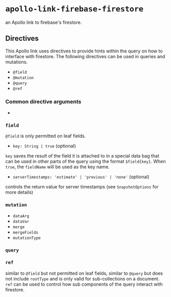 # `apollo-link-firebase-firestore`

an Apollo link to firebase's firestore.

## Directives

This Apollo link uses directives to provide hints within the query on how to interface with firestore. The following directives can be used in queries and mutations.

- `@field`
- `@mutation`
- `@query`
- `@ref`

### Common directive arguments

-

### `field`

`@field` is only permitted on leaf fields.

- `key: String | true` (optional)

`key` saves the result of the field it is attached to in a special data bag that can be used in other parts of the query using the format `$field{key}`. When `true`, the `fieldName` will be used as the key name.

- `serverTimestamps: 'estimate' | 'previous' | 'none'` (optional)

controls the return value for server timestamps (see `SnapshotOptions` for more details)

### `mutation`

- `dataArg`
- `dataVar`
- `merge`
- `mergeFields`
- `mutationType`

### `query`

### `ref`

similar to `@field` but not permitted on leaf fields, similar to `@query` but does not include `rootType` and is only valid for sub-collections on a document. `ref` can be used to control how sub components of the query interact with firestore.
